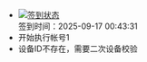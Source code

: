 - [![签到状态](https://github.com/womade/Cloud189-Actions/actions/workflows/main.yml/badge.svg?branch=main)](https://github.com/womade/Cloud189-Actions/actions/workflows/main.yml) <br> 签到时间：2025-09-17 00:43:31
- 开始执行帐号1
- 设备ID不存在，需要二次设备校验
